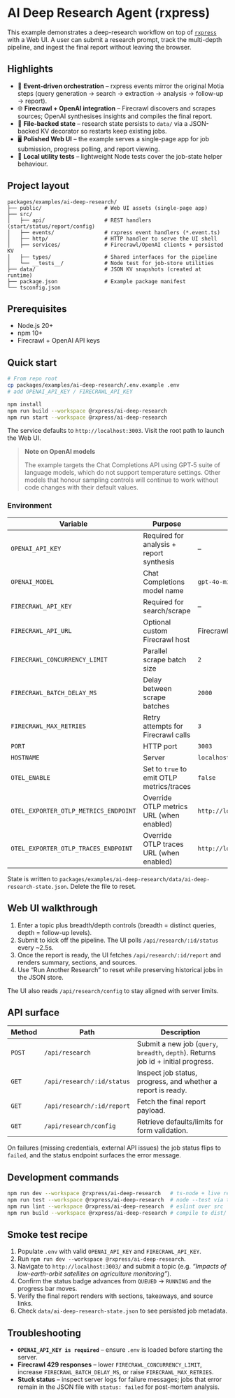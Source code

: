 # AI Deep Research Agent (rxpress)

This example demonstrates a deep-research workflow on top of [`rxpress`](../../rxpress) with a Web UI. A user can submit a research prompt, track the multi-depth pipeline, and ingest the final report without leaving the browser.

## Highlights

- 🔁 **Event-driven orchestration** – rxpress events mirror the original Motia steps (query generation → search → extraction → analysis → follow-up → report).
- 🌐 **Firecrawl + OpenAI integration** – Firecrawl discovers and scrapes sources; OpenAI synthesises insights and compiles the final report.
- 💾 **File-backed state** – research state persists to `data/` via a JSON-backed KV decorator so restarts keep existing jobs.
- 🖥️ **Polished Web UI** – the example serves a single-page app for job submission, progress polling, and report viewing.
- 🧪 **Local utility tests** – lightweight Node tests cover the job-state helper behaviour.

## Project layout

```
packages/examples/ai-deep-research/
├── public/                    # Web UI assets (single-page app)
├── src/
│   ├── api/                   # REST handlers (start/status/report/config)
│   ├── events/                # rxpress event handlers (*.event.ts)
│   ├── http/                  # HTTP handler to serve the UI shell
│   ├── services/              # Firecrawl/OpenAI clients + persisted KV
│   ├── types/                 # Shared interfaces for the pipeline
│   └── __tests__/             # Node test for job-store utilities
├── data/                      # JSON KV snapshots (created at runtime)
├── package.json               # Example package manifest
└── tsconfig.json
```

## Prerequisites

- Node.js 20+
- npm 10+
- Firecrawl + OpenAI API keys

## Quick start

```bash
# From repo root
cp packages/examples/ai-deep-research/.env.example .env
# add OPENAI_API_KEY / FIRECRAWL_API_KEY

npm install
npm run build --workspace @rxpress/ai-deep-research
npm run start --workspace @rxpress/ai-deep-research
```

The service defaults to `http://localhost:3003`. Visit the root path to launch the Web UI.

> **Note on OpenAI models**
>
> The example targets the Chat Completions API using GPT‑5 suite of language models, which do not support temperature settings. Other models that honour sampling controls will continue to work without code changes with their default values.

### Environment

| Variable                              | Purpose                                   | Default                            |
| ------------------------------------- | ----------------------------------------- | ---------------------------------- |
| `OPENAI_API_KEY`                      | Required for analysis + report synthesis  | –                                  |
| `OPENAI_MODEL`                        | Chat Completions model name               | `gpt-4o-mini`                      |
| `FIRECRAWL_API_KEY`                   | Required for search/scrape                | –                                  |
| `FIRECRAWL_API_URL`                   | Optional custom Firecrawl host            | Firecrawl cloud                    |
| `FIRECRAWL_CONCURRENCY_LIMIT`         | Parallel scrape batch size                | `2`                                |
| `FIRECRAWL_BATCH_DELAY_MS`            | Delay between scrape batches              | `2000`                             |
| `FIRECRAWL_MAX_RETRIES`               | Retry attempts for Firecrawl calls        | `3`                                |
| `PORT`                                | HTTP port                                 | `3003`                             |
| `HOSTNAME`                            | Server                                    | `localhost`                        |
| `OTEL_ENABLE`                         | Set to `true` to emit OTLP metrics/traces | `false`                            |
| `OTEL_EXPORTER_OTLP_METRICS_ENDPOINT` | Override OTLP metrics URL (when enabled)  | `http://localhost:4318/v1/metrics` |
| `OTEL_EXPORTER_OTLP_TRACES_ENDPOINT`  | Override OTLP traces URL (when enabled)   | `http://localhost:4318/v1/traces`  |

State is written to `packages/examples/ai-deep-research/data/ai-deep-research-state.json`. Delete the file to reset.

## Web UI walkthrough

1. Enter a topic plus breadth/depth controls (breadth = distinct queries, depth = follow-up levels).
2. Submit to kick off the pipeline. The UI polls `/api/research/:id/status` every ~2.5s.
3. Once the report is ready, the UI fetches `/api/research/:id/report` and renders summary, sections, and sources.
4. Use “Run Another Research” to reset while preserving historical jobs in the JSON store.

The UI also reads `/api/research/config` to stay aligned with server limits.

## API surface

| Method | Path                       | Description                                                                        |
| ------ | -------------------------- | ---------------------------------------------------------------------------------- |
| `POST` | `/api/research`            | Submit a new job (`query`, `breadth`, `depth`). Returns job id + initial progress. |
| `GET`  | `/api/research/:id/status` | Inspect job status, progress, and whether a report is ready.                       |
| `GET`  | `/api/research/:id/report` | Fetch the final report payload.                                                    |
| `GET`  | `/api/research/config`     | Retrieve defaults/limits for form validation.                                      |

On failures (missing credentials, external API issues) the job status flips to `failed`, and the status endpoint surfaces the error message.

## Development commands

```bash
npm run dev --workspace @rxpress/ai-deep-research   # ts-node + live reload main entry
npm run test --workspace @rxpress/ai-deep-research  # node --test via ts-node
npm run lint --workspace @rxpress/ai-deep-research  # eslint over src
npm run build --workspace @rxpress/ai-deep-research # compile to dist/
```

## Smoke test recipe

1. Populate `.env` with valid `OPENAI_API_KEY` and `FIRECRAWL_API_KEY`.
2. Run `npm run dev --workspace @rxpress/ai-deep-research`.
3. Navigate to `http://localhost:3003/` and submit a topic (e.g. _“Impacts of low-earth-orbit satellites on agriculture monitoring”_).
4. Confirm the status badge advances from `QUEUED` → `RUNNING` and the progress bar moves.
5. Verify the final report renders with sections, takeaways, and source links.
6. Check `data/ai-deep-research-state.json` to see persisted job metadata.

## Troubleshooting

- **`OPENAI_API_KEY is required`** – ensure `.env` is loaded before starting the server.
- **Firecrawl 429 responses** – lower `FIRECRAWL_CONCURRENCY_LIMIT`, increase `FIRECRAWL_BATCH_DELAY_MS`, or raise `FIRECRAWL_MAX_RETRIES`.
- **Stuck status** – inspect server logs for failure messages; jobs that error remain in the JSON file with `status: failed` for post-mortem analysis.
